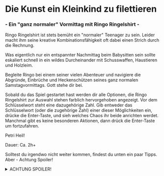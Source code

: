 # Die Kunst ein Kleinkind zu filettieren 
### - Ein "ganz normaler" Vormittag mit Ringo Ringelshirt -

Ringo Ringelshirt ist stets bemüht ein "normaler" Teenager zu sein. Leider macht ihm seine kreative Kombinationsfähigkeit oft dabei einen Strich durch die Rechnung.

Was eigentlich nur ein entspannter Nachmittag beim Babysitten sein sollte eskaliert schnell in ein wildes Durcheinander mit Schusswaffen, Haustieren und Holzleim.

Begleite Ringo bei einem seiner vielen Abenteuer und navigiere die Abgründe, Einbrüche und Heckenschützen seines ganz normalen Samstagvormittags. Gott stehe dir bei.

Sobald du das Spiel gestartet hast werden dir alle Optionen, die Ringo Ringelshirt zur Auswahl stehen farblich hervorgehoben angezeigt. Vor dem Schlüsselwort steht eine dazugehörige Zahl. Gib entweder das Schlüsselwort (oder die zugehörige Zahl) einer dieser Möglichkeiten ein, drücke die Enter-Taste, und sieh welches Chaos ihr beide anrichten werdet.
Manchmal gibt es keine besonderen Aktionen, dann drück die Enter-Taste um fortzufahren.

Petri Heil!

Dauer: Ca. 2h+

Solltest du irgendwo nicht weiter kommen, findest du unten ein paar Tipps. Aber - Achtung Spoiler!

  <details>
  <summary>ACHTUNG SPOILER!</summary>
    Wo kommst du nicht weiter?
    <details>
    <summary>im Haus</summary>
      <details>
      <summary>Ich finde die Pflaster nicht</summary>
          In der Küche gibt es eine Schublade, schau mal da.
      </details>   
      <details>
      <summary>Ich bekomme das Zahlenschloss nicht auf</summary>
          Im Arbeitszimmer findest du einen Hinweis, schau mal auf dem Schreibtisch.
      </details>
      <details>
      <summary>Ich finde das Baby nicht, nachdem es aus dem Wohnzimmer verschwunden ist.</summary>
          Gehe mal bei der Garage nachschauen.
      </details>
      <details>
      <summary>Ich komme nicht in die Garage</summary>
          Im Schlafzimmer findest du einen nützlichen Gegenstand.
      </details>
      <details>
      <summary>Ich bekomme die Tür im Keller nicht auf</summary>
          Hast du schon durch's Schlüsselloch geschaut?
      </details>
      <details>
      <summary>Ich bekomme die Tür im Keller nicht auf, obwohl ich durch's Schlüsselloch geschaut habe.</summary>
          Suche im Arbeitszimmer nach etwas dünnem.
      </details>
      <details>
      <summary>Ich bekomme die Tür im Keller nicht auf, obwohl ich einen Stift habe.</summary>
          Im Wohnzimmer solltest du etwas finden, um den Stift dünner zu machen.
      </details>
      <details>
      <summary>Ich bekomme die Tür im Keller nicht auf, obwohl ich einen spitzen Stift habe.</summary>
          Schau mal nach mitnehmbaren Gegenständen in der Garage.
      </details>
    </details>
    <details>
    <summary>in der Garage</summary>
      <details>
      <summary>Ich finde keine Milch</summary>
          Schau mal im Keller in der Werkstatt.
      </details>
      <details>
      <summary>Ich bekomme das Kabel nicht ab</summary>
          Im Garten kann dir jemand helfen.
      </details>
    </details>
    <details>
    <summary>vorm Nachbarshaus</summary>
      <details>
      <summary>Ich bekomme den Brief nicht aus dem Briefkasten</summary>
          In der Garage hängt ein Kabel an der Decke.
      </details>
    </details>
    <details>
    <summary>in der Kirche</summary>
      <details>
      <summary>Ich bekomme die Spendenbox nicht auf</summary>
          Gehe die Straße entlang, dort wirst du fündig werden.
      </details>
    </details>
    <details>
    <summary>in der Metallwerkstatt</summary>
      <details>
      <summary>Ich bekomme die Gasflasche nicht auf</summary>
          Gehe die Gasse entlang, eine freundliche Gestalt wird dir helfen.
      </details>
    </details>
    <details>
    <summary>in der Gasse</summary>
      <details>
      <summary>Ich habe kein Geld</summary>
          Damit kann ich dir leider nicht helfen, aber in meinem Textadventure findest du es in der Kirche.
      </details>
    </details>
    <details>
    <summary>am Strand</summary>
      <details>
      <summary>Ich sitze am Strand fest</summary>
          Eine der Klippen ist anders als der Rest.
      </details>
      <details>
      <summary>Ich habe keine Fakel</summary>
          Benutze den Stock beim Teer.
      </details>
    </details>
    <details>
    <summary>auf der anderen Seite der Höhle</summary>
      <details>
      <summary>Ich sitze auf der anderen Seite der Höhle fest</summary>
          Gehe Richtung Süd-Westen.
      </details>
      <details>
      <summary>Ich habe eine Axt, was nun</summary>
          Benutze sie bei der Kiste.
      </details>
    </details>
    <details>
    <summary>auf der Allee</summary>
      <details>
      <summary>Ich komme nicht am Türsteher vorbei</summary>
          Versuche die Luftballons in der Metallwerkstatt aufzufüllen.
      </details>
    </details>
    <details>
    <summary>bei der Hochzeit</summary>
      <details>
      <summary>Die Braut geht nicht lang genug auf Toilette</summary>
          Mixe mal einen Cocktail mit ein paar ausgefallenen Zutaten.
      </details>
      <details>
      <summary>Der Bräutigam lässt mich nicht den Strauß/die Torte haben</summary>
          Schau mal auf dem WC.
      </details>
      <details>
      <summary>Ich darf die Pistole nicht haben</summary>
          Suche nach einem Papierhandtuch.
      </details>
      <details>
      <summary>Mein Jagddiplom wird nicht anerkannt</summary>
          Vielleicht ist Alkohol doch eine Lösung.
      </details>
    </details>
  </details>